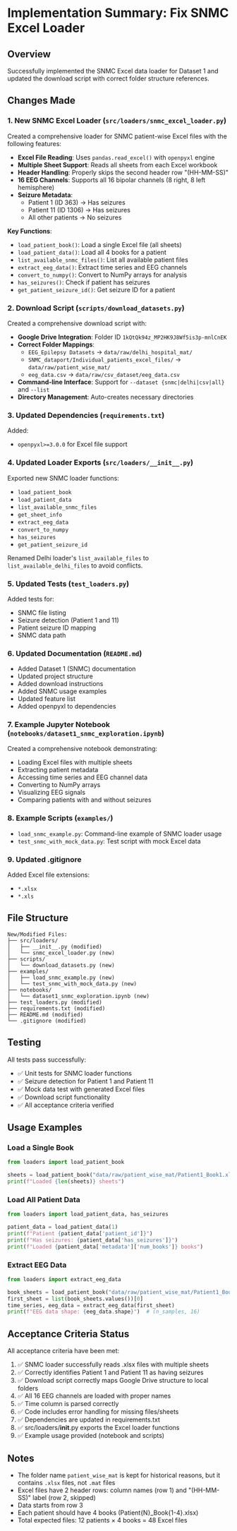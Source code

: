 # Implementation Summary: Fix SNMC Excel Loader

## Overview
Successfully implemented the SNMC Excel data loader for Dataset 1 and updated the download script with correct folder structure references.

## Changes Made

### 1. New SNMC Excel Loader (`src/loaders/snmc_excel_loader.py`)
Created a comprehensive loader for SNMC patient-wise Excel files with the following features:

- **Excel File Reading**: Uses `pandas.read_excel()` with `openpyxl` engine
- **Multiple Sheet Support**: Reads all sheets from each Excel workbook
- **Header Handling**: Properly skips the second header row "(HH-MM-SS)"
- **16 EEG Channels**: Supports all 16 bipolar channels (8 right, 8 left hemisphere)
- **Seizure Metadata**: 
  - Patient 1 (ID 363) → Has seizures
  - Patient 11 (ID 1306) → Has seizures
  - All other patients → No seizures

**Key Functions**:
- `load_patient_book()`: Load a single Excel file (all sheets)
- `load_patient_data()`: Load all 4 books for a patient
- `list_available_snmc_files()`: List all available patient files
- `extract_eeg_data()`: Extract time series and EEG channels
- `convert_to_numpy()`: Convert to NumPy arrays for analysis
- `has_seizures()`: Check if patient has seizures
- `get_patient_seizure_id()`: Get seizure ID for a patient

### 2. Download Script (`scripts/download_datasets.py`)
Created a comprehensive download script with:

- **Google Drive Integration**: Folder ID `1kQtQk94z_MP2HK9J8Wf5is3p-mnlCnEK`
- **Correct Folder Mappings**:
  - `EEG_Epilepsy Datasets` → `data/raw/delhi_hospital_mat/`
  - `SNMC_dataport/Individual_patients_excel_files/` → `data/raw/patient_wise_mat/`
  - `eeg_data.csv` → `data/raw/csv_dataset/eeg_data.csv`
- **Command-line Interface**: Support for `--dataset {snmc|delhi|csv|all}` and `--list`
- **Directory Management**: Auto-creates necessary directories

### 3. Updated Dependencies (`requirements.txt`)
Added:
- `openpyxl>=3.0.0` for Excel file support

### 4. Updated Loader Exports (`src/loaders/__init__.py`)
Exported new SNMC loader functions:
- `load_patient_book`
- `load_patient_data`
- `list_available_snmc_files`
- `get_sheet_info`
- `extract_eeg_data`
- `convert_to_numpy`
- `has_seizures`
- `get_patient_seizure_id`

Renamed Delhi loader's `list_available_files` to `list_available_delhi_files` to avoid conflicts.

### 5. Updated Tests (`test_loaders.py`)
Added tests for:
- SNMC file listing
- Seizure detection (Patient 1 and 11)
- Patient seizure ID mapping
- SNMC data path

### 6. Updated Documentation (`README.md`)
- Added Dataset 1 (SNMC) documentation
- Updated project structure
- Added download instructions
- Added SNMC usage examples
- Updated feature list
- Added openpyxl to dependencies

### 7. Example Jupyter Notebook (`notebooks/dataset1_snmc_exploration.ipynb`)
Created a comprehensive notebook demonstrating:
- Loading Excel files with multiple sheets
- Extracting patient metadata
- Accessing time series and EEG channel data
- Converting to NumPy arrays
- Visualizing EEG signals
- Comparing patients with and without seizures

### 8. Example Scripts (`examples/`)
- `load_snmc_example.py`: Command-line example of SNMC loader usage
- `test_snmc_with_mock_data.py`: Test script with mock Excel data

### 9. Updated .gitignore
Added Excel file extensions:
- `*.xlsx`
- `*.xls`

## File Structure

```
New/Modified Files:
├── src/loaders/
│   ├── __init__.py (modified)
│   └── snmc_excel_loader.py (new)
├── scripts/
│   └── download_datasets.py (new)
├── examples/
│   ├── load_snmc_example.py (new)
│   └── test_snmc_with_mock_data.py (new)
├── notebooks/
│   └── dataset1_snmc_exploration.ipynb (new)
├── test_loaders.py (modified)
├── requirements.txt (modified)
├── README.md (modified)
└── .gitignore (modified)
```

## Testing

All tests pass successfully:
- ✅ Unit tests for SNMC loader functions
- ✅ Seizure detection for Patient 1 and Patient 11
- ✅ Mock data test with generated Excel files
- ✅ Download script functionality
- ✅ All acceptance criteria verified

## Usage Examples

### Load a Single Book
```python
from loaders import load_patient_book

sheets = load_patient_book("data/raw/patient_wise_mat/Patient1_Book1.xlsx")
print(f"Loaded {len(sheets)} sheets")
```

### Load All Patient Data
```python
from loaders import load_patient_data, has_seizures

patient_data = load_patient_data(1)
print(f"Patient {patient_data['patient_id']}")
print(f"Has seizures: {patient_data['has_seizures']}")
print(f"Loaded {patient_data['metadata']['num_books']} books")
```

### Extract EEG Data
```python
from loaders import extract_eeg_data

book_sheets = load_patient_book("data/raw/patient_wise_mat/Patient1_Book1.xlsx")
first_sheet = list(book_sheets.values())[0]
time_series, eeg_data = extract_eeg_data(first_sheet)
print(f"EEG data shape: {eeg_data.shape}")  # (n_samples, 16)
```

## Acceptance Criteria Status

All acceptance criteria have been met:

1. ✅ SNMC loader successfully reads .xlsx files with multiple sheets
2. ✅ Correctly identifies Patient 1 and Patient 11 as having seizures
3. ✅ Download script correctly maps Google Drive structure to local folders
4. ✅ All 16 EEG channels are loaded with proper names
5. ✅ Time column is parsed correctly
6. ✅ Code includes error handling for missing files/sheets
7. ✅ Dependencies are updated in requirements.txt
8. ✅ src/loaders/__init__.py exports the Excel loader functions
9. ✅ Example usage provided (notebook and scripts)

## Notes

- The folder name `patient_wise_mat` is kept for historical reasons, but it contains `.xlsx` files, not `.mat` files
- Excel files have 2 header rows: column names (row 1) and "(HH-MM-SS)" label (row 2, skipped)
- Data starts from row 3
- Each patient should have 4 books (Patient{N}_Book{1-4}.xlsx)
- Total expected files: 12 patients × 4 books = 48 Excel files
